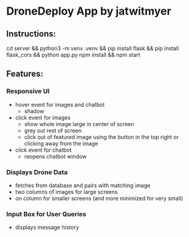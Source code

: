 # DroneDeploy App by jatwitmyer

## Instructions:
cd server && python3 -m venv .venv && pip install flask && pip install flask_cors && python app.py
npm install && npm start

## Features:
### Responsive UI
  - hover event for images and chatbot
    - shadow
  - click event for images
    - show whole image large in center of screen
    - grey out rest of screen
    - click out of featured image using the button in the top right or clicking away from the image
  - click event for chatbot
    - reopens chatbot window

### Displays Drone Data
  - fetches from database and pairs with matching image
  - two columns of images for large screens
  - on column for smaller screens (and more minimized for very small)

### Input Box for User Queries
  - displays message history